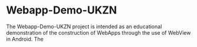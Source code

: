 # Webapp-Demo-UKZN
The Webapp-Demo-UKZN project is intended as an educational demonstration of the construction of WebApps through the use of WebView in Android. The 

<!--stackedit_data:
eyJoaXN0b3J5IjpbMTM3ODEwMjUyNl19
-->